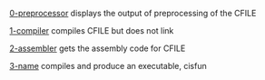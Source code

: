 [0-preprocessor](./0-preprocessor) displays the output of preprocessing of the CFILE

[1-compiler](./1-compiler) compiles CFILE but does not link

[2-assembler](./2-assembler) gets the assembly code for CFILE

[3-name](./3-name) compiles and produce an executable, cisfun
